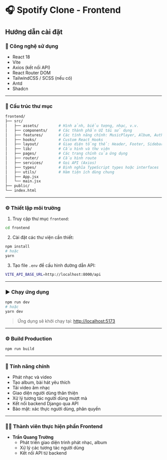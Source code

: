 
# 🎧 Spotify Clone - Frontend

Hướng dẫn cài đặt
---

### 🚀 Công nghệ sử dụng

- React 18  
- Vite  
- Axios (kết nối API)  
- React Router DOM  
- TailwindCSS / SCSS (nếu có)  
- Antd
- Shadcn

---

### 📁 Cấu trúc thư mục

```bash
frontend/
├── src/
│   ├── assets/         # Hình ảnh, biểu tượng, nhạc, v.v.
│   ├── components/     # Các thành phần UI tái sử dụng
│   ├── features/       # Các tính năng chính: MusicPlayer, Album, Auth...
│   ├── hooks/          # Custom React Hooks
│   ├── layout/         # Giao diện tổng thể: Header, Footer, Sidebar...
│   ├── lib/            # Cấu hình và thư viện 
│   ├── pages/          # Các trang chính của ứng dụng
│   ├── router/         # Cấu hình route
│   ├── services/       # Gọi API (Axios)
│   ├── types/          # Định nghĩa TypeScript types hoặc interfaces
│   ├── utils/          # Hàm tiện ích dùng chung
│   ├── App.jsx
│   └── main.jsx
├── public/
└── index.html
```

---

### ⚙️ Thiết lập môi trường

1. Truy cập thư mục `frontend`:

```bash
cd frontend
```

2. Cài đặt các thư viện cần thiết:

```bash
npm install
# hoặc
yarn
```

3. Tạo file `.env` để cấu hình đường dẫn API:

```bash
VITE_API_BASE_URL=http://localhost:8000/api
```

---

### ▶️ Chạy ứng dụng

```bash
npm run dev
# hoặc
yarn dev
```

> Ứng dụng sẽ khởi chạy tại: [http://localhost:5173](http://localhost:5173)

---

### ⚙️ Build Production

```bash
npm run build
```

---

### 📌 Tính năng chính

- Phát nhạc và video
- Tạo album, bài hát yêu thích
- Tải video âm nhạc
- Giao diện người dùng thân thiện
- Xử lý tương tác người dùng mượt mà
- Kết nối backend Django qua API
- Bảo mật: xác thực người dùng, phân quyền

---

### 🧑‍💻 Thành viên thực hiện phần Frontend

- **Trần Quang Trường**  
  - Phát triển giao diện trình phát nhạc, album  
  - Xử lý các tương tác người dùng  
  - Kết nối API từ backend  

